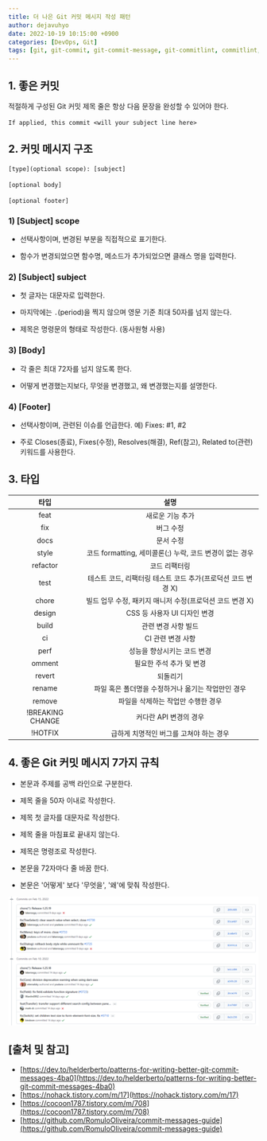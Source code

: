 ```yaml
---
title: 더 나은 Git 커밋 메시지 작성 패턴
author: dejavuhyo
date: 2022-10-19 10:15:00 +0900
categories: [DevOps, Git]
tags: [git, git-commit, git-commit-message, git-commitlint, commitlint, lint-commit-message, commit-message, 깃, 깃-커밋, 깃-커밋-메시지, 커밋-메시지]
---
```


## 1. 좋은 커밋
적절하게 구성된 Git 커밋 제목 줄은 항상 다음 문장을 완성할 수 있어야 한다.

`If applied, this commit <will your subject line here>`

## 2. 커밋 메시지 구조

```text
[type](optional scope): [subject]

[optional body]

[optional footer]
```

### 1) [Subject] scope

* 선택사항이며, 변경된 부분을 직접적으로 표기한다.

* 함수가 변경되었으면 함수명, 메소드가 추가되었으면 클래스 명을 입력한다.

### 2) [Subject] subject

* 첫 글자는 대문자로 입력한다.

* 마지막에는 `.`(period)을 찍지 않으며 영문 기준 최대 50자를 넘지 않는다.

* 제목은 명령문의 형태로 작성한다. (동사원형 사용)

### 3) [Body]

* 각 줄은 최대 72자를 넘지 않도록 한다.

* 어떻게 변경했는지보다, 무엇을 변경했고, 왜 변경했는지를 설명한다.

### 4) [Footer]

* 선택사항이며, 관련된 이슈를 언급한다. 예) Fixes: #1, #2

* 주로 Closes(종료), Fixes(수정), Resolves(해결), Ref(참고), Related to(관련) 키워드를 사용한다.

## 3. 타입

| 타입 | 설명 |
|:-----:|:-----:|
| feat | 새로운 기능 추가 |
| fix | 버그 수정 |
| docs | 문서 수정 |
| style | 코드 formatting, 세미콜론(;) 누락, 코드 변경이 없는 경우 |
| refactor | 코드 리팩터링 |
| test | 테스트 코드, 리팩터링 테스트 코드 추가(프로덕션 코드 변경 X) |
| chore | 빌드 업무 수정, 패키지 매니저 수정(프로덕션 코드 변경 X) |
| design | CSS 등 사용자 UI 디자인 변경 |
| build | 관련 변경 사항 빌드 |
| ci | CI 관련 변경 사항 |
| perf | 성능을 향상시키는 코드 변경 |
| omment | 필요한 주석 추가 및 변경 |
| revert | 되돌리기 |
| rename | 파일 혹은 폴더명을 수정하거나 옮기는 작업만인 경우 |
| remove | 파일을 삭제하는 작업만 수행한 경우 |
| !BREAKING CHANGE | 커다란 API 변경의 경우 |
| !HOTFIX | 급하게 치명적인 버그를 고쳐야 하는 경우 |

## 4. 좋은 Git 커밋 메시지 7가지 규칙

* 본문과 주제를 공백 라인으로 구분한다.

* 제목 줄을 50자 이내로 작성한다.

* 제목 첫 글자를 대문자로 작성한다.

* 제목 줄을 마침표로 끝내지 않는다.

* 제목은 명령조로 작성한다.

* 본문을 72자마다 줄 바꿈 한다.

* 본문은 '어떻게' 보다 '무엇을', '왜'에 맞춰 작성한다.

![ailbaba-fusion-commit](/assets/img/2022-10-19-patterns-for-writing-better-git-commit-messages/ailbaba-fusion-commit.png)

## [출처 및 참고]
* [https://dev.to/helderberto/patterns-for-writing-better-git-commit-messages-4ba0](https://dev.to/helderberto/patterns-for-writing-better-git-commit-messages-4ba0)
* [https://nohack.tistory.com/m/17](https://nohack.tistory.com/m/17)
* [https://cocoon1787.tistory.com/m/708](https://cocoon1787.tistory.com/m/708)
* [https://github.com/RomuloOliveira/commit-messages-guide](https://github.com/RomuloOliveira/commit-messages-guide)
